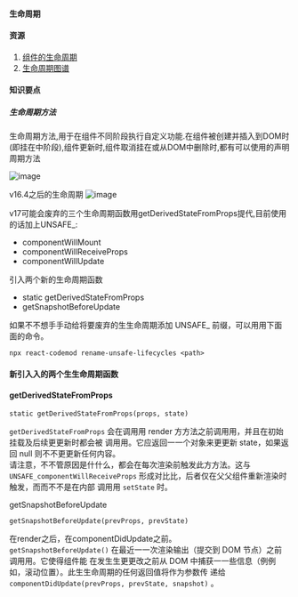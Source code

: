 <!--
 * @Author: your name
 * @Date: 2020-12-30 19:15:51
 * @LastEditTime: 2021-01-05 15:26:04
 * @LastEditors: Please set LastEditors
 * @Description: In User Settings Edit
 * @FilePath: \kReact\react基础\10生命周期.MD
-->
#### 生命周期

#### 资源
1. [组件的生命周期](https://zh-hans.reactjs.org/docs/react-component.html#the-component-lifecycle)
2. [生命周期图谱](http://projects.wojtekmaj.pl/react-lifecycle-methods-diagram/)

#### 知识要点
##### 生命周期方法
生命周期方法,用于在组件不同阶段执行自定义功能.在组件被创建并插入到DOM时(即挂在中阶段),组件更新时,组件取消挂在或从DOM中删除时,都有可以使用的声明周期方法

![image](https://upload-images.jianshu.io/upload_images/16775500-8d325f8093591c76.jpg?imageMogr2/auto-orient/strip|imageView2/2/w/740/format/webp)

v16.4之后的生命周期
![image](https://upload-images.jianshu.io/upload_images/16775500-102dbe772034e8fa.png?imageMogr2/auto-orient/strip|imageView2/2/w/1002/format/webp)

v17可能会废弃的三个生命周期函数用getDerivedStateFromProps提代,目前使用的话加上UNSAFE_:
- componentWillMount
- componentWillReceiveProps
- componentWillUpdate

引入两个新的生命周期函数
- static getDerivedStateFromProps
- getSnapshotBeforeUpdate

如果不不想⼿手动给将要废弃的⽣生命周期添加 UNSAFE_ 前缀，可以⽤用下⾯面的命令。
```
npx react-codemod rename-unsafe-lifecycles <path>
```

#### 新引⼊入的两个⽣生命周期函数
#### getDerivedStateFromProps
```
static getDerivedStateFromProps(props, state)
```
`getDerivedStateFromProps` 会在调⽤用 render ⽅方法之前调⽤用，并且在初始挂载及后续更更新时都会被
调⽤用。它应返回⼀一个对象来更更新 state，如果返回 null 则不不更更新任何内容。  
请注意，不不管原因是什什么，都会在每次渲染前触发此⽅方法。这与  
`UNSAFE_componentWillReceiveProps` 形成对⽐比，后者仅在⽗父组件重新渲染时触发，⽽而不不是在内部
调⽤用 `setState` 时。


getSnapshotBeforeUpdate
```
getSnapshotBeforeUpdate(prevProps, prevState)
```
在render之后，在componentDidUpdate之前。  
`getSnapshotBeforeUpdate()` 在最近⼀一次渲染输出（提交到 DOM 节点）之前调⽤用。它使得组件能
在发⽣生更更改之前从 DOM 中捕获⼀一些信息（例例如，滚动位置）。此⽣生命周期的任何返回值将作为参数传
递给 `componentDidUpdate(prevProps, prevState, snapshot)` 。
